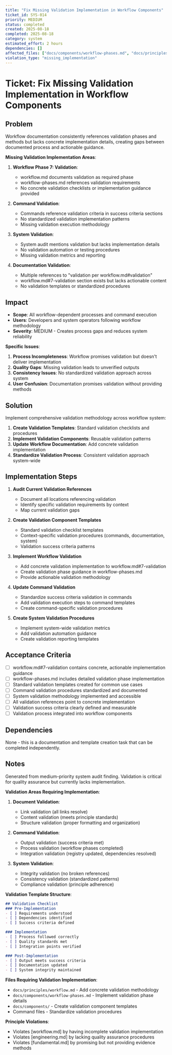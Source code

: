 ```yaml
---
title: "Fix Missing Validation Implementation in Workflow Components"
ticket_id: SYS-014
priority: MEDIUM
status: completed
created: 2025-08-18
completed: 2025-08-18
category: system
estimated_effort: 2 hours
dependencies: []
affected_files: ["docs/components/workflow-phases.md", "docs/principles/workflow.md", "commands/create-ticket.md", "commands/system-audit.md"]
violation_type: "missing_implementation"
---
```


# Ticket: Fix Missing Validation Implementation in Workflow Components

## Problem

Workflow documentation consistently references validation phases and methods but lacks concrete implementation details, creating gaps between documented process and actionable guidance.

**Missing Validation Implementation Areas**:

1. **Workflow Phase 7: Validation**:
   - workflow.md documents validation as required phase
   - workflow-phases.md references validation requirements
   - No concrete validation checklists or implementation guidance provided

2. **Command Validation**:
   - Commands reference validation criteria in success criteria sections
   - No standardized validation implementation patterns
   - Missing validation execution methodology

3. **System Validation**:
   - System audit mentions validation but lacks implementation details
   - No validation automation or testing procedures
   - Missing validation metrics and reporting

4. **Documentation Validation**:
   - Multiple references to "validation per workflow.md#validation"
   - workflow.md#7-validation section exists but lacks actionable content
   - No validation templates or standardized procedures

## Impact

- **Scope**: All workflow-dependent processes and command execution
- **Users**: Developers and system operators following workflow methodology
- **Severity**: MEDIUM - Creates process gaps and reduces system reliability

**Specific Issues**:
1. **Process Incompleteness**: Workflow promises validation but doesn't deliver implementation
2. **Quality Gaps**: Missing validation leads to unverified outputs
3. **Consistency Issues**: No standardized validation approach across system
4. **User Confusion**: Documentation promises validation without providing methods

## Solution

Implement comprehensive validation methodology across workflow system:

1. **Create Validation Templates**: Standard validation checklists and procedures
2. **Implement Validation Components**: Reusable validation patterns
3. **Update Workflow Documentation**: Add concrete validation implementation
4. **Standardize Validation Process**: Consistent validation approach system-wide

## Implementation Steps

1. **Audit Current Validation References**
   - Document all locations referencing validation
   - Identify specific validation requirements by context
   - Map current validation gaps

2. **Create Validation Component Templates**
   - Standard validation checklist templates
   - Context-specific validation procedures (commands, documentation, system)
   - Validation success criteria patterns

3. **Implement Workflow Validation**
   - Add concrete validation implementation to workflow.md#7-validation
   - Create validation phase guidance in workflow-phases.md
   - Provide actionable validation methodology

4. **Update Command Validation**
   - Standardize success criteria validation in commands
   - Add validation execution steps to command templates
   - Create command-specific validation procedures

5. **Create System Validation Procedures**
   - Implement system-wide validation metrics
   - Add validation automation guidance
   - Create validation reporting templates

## Acceptance Criteria

- [ ] workflow.md#7-validation contains concrete, actionable implementation guidance
- [ ] workflow-phases.md includes detailed validation phase implementation
- [ ] Standard validation templates created for common use cases
- [ ] Command validation procedures standardized and documented
- [ ] System validation methodology implemented and accessible
- [ ] All validation references point to concrete implementation
- [ ] Validation success criteria clearly defined and measurable
- [ ] Validation process integrated into workflow components

## Dependencies

None - this is a documentation and template creation task that can be completed independently.

## Notes

Generated from medium-priority system audit finding. Validation is critical for quality assurance but currently lacks implementation.

**Validation Areas Requiring Implementation**:

1. **Document Validation**:
   - Link validation (all links resolve)
   - Content validation (meets principle standards)
   - Structure validation (proper formatting and organization)

2. **Command Validation**:
   - Output validation (success criteria met)
   - Process validation (workflow phases completed)
   - Integration validation (registry updated, dependencies resolved)

3. **System Validation**:
   - Integrity validation (no broken references)
   - Consistency validation (standardized patterns)
   - Compliance validation (principle adherence)

**Validation Template Structure**:
```markdown
## Validation Checklist
### Pre-Implementation
- [ ] Requirements understood
- [ ] Dependencies identified
- [ ] Success criteria defined

### Implementation
- [ ] Process followed correctly
- [ ] Quality standards met
- [ ] Integration points verified

### Post-Implementation
- [ ] Output meets success criteria
- [ ] Documentation updated
- [ ] System integrity maintained
```

**Files Requiring Validation Implementation**:
- `docs/principles/workflow.md` - Add concrete validation methodology
- `docs/components/workflow-phases.md` - Implement validation phase details
- `docs/components/` - Create validation component templates
- Command files - Standardize validation procedures

**Principle Violations**:
- Violates [workflow.md] by having incomplete validation implementation
- Violates [engineering.md] by lacking quality assurance procedures
- Violates [fundamental.md] by promising but not providing evidence methods